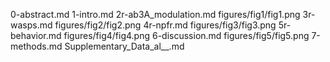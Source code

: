 0-abstract.md
1-intro.md
2r-ab3A_modulation.md
figures/fig1/fig1.png
3r-wasps.md
figures/fig2/fig2.png
4r-npfr.md
figures/fig3/fig3.png
5r-behavior.md
figures/fig4/fig4.png
6-discussion.md
figures/fig5/fig5.png
7-methods.md
Supplementary_Data_al__.md
